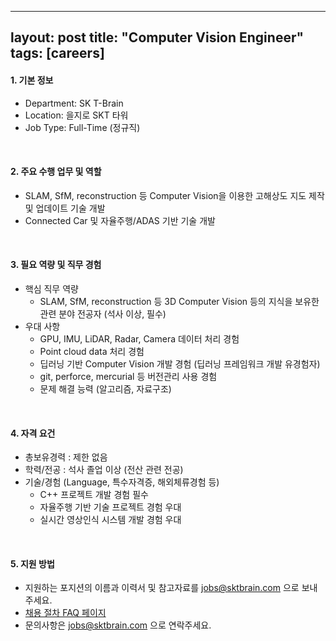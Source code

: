 
---
layout: post
title: "Computer Vision Engineer"
tags: [careers]
---
#### 1. 기본 정보
*   Department: SK T-Brain
*   Location: 을지로 SKT 타워
*   Job Type: Full-Time (정규직)

<br>
 
#### 2. 주요 수행 업무 및 역할​​  
*   SLAM, SfM, reconstruction 등 Computer Vision을 이용한 고해상도 지도 제작 및 업데이트 기술 개발  
*   Connected Car 및 자율주행/ADAS 기반 기술 개발  

<br>

#### 3. 필요 역량 및 직무 경험​​  
*   핵심 직무 역량     
    *   SLAM, SfM, reconstruction 등 3D Computer Vision 등의 지식을 보유한 관련 분야 전공자 (석사 이상, 필수)  
*   우대 사항     
    *   GPU, IMU, LiDAR, Radar, Camera 데이터 처리 경험  
    *   Point cloud data 처리 경험  
    *   딥러닝 기반 Computer Vision 개발 경험 (딥러닝 프레임워크 개발 유경험자)  
    *   git, perforce, mercurial 등 버전관리 사용 경험
    *   문제 해결 능력 (알고리즘, 자료구조)
    
<br>

#### 4. 자격 요건  
*   총보유경력 : 제한 없음  
*   학력/전공 : 석사 졸업 이상 (전산 관련 전공)  
*   기술/경험 (Language, 특수자격증, 해외체류경험 등)     
    *   C++ 프로젝트 개발 경험 필수  
    *   자율주행 기반 기술 프로젝트 경험 우대   
    *   실시간 영상인식 시스템 개발 경험 우대  

<br>

#### 5. 지원 방법 
*   지원하는 포지션의 이름과 이력서 및 참고자료를 [jobs@sktbrain.com](jobs@sktbrain.com) 으로 보내주세요.
*   [채용 절차 FAQ 페이지](/2017/07/20/Application.html)
*   문의사항은 [jobs@sktbrain.com](jobs@sktbrain.com) 으로 연락주세요.
